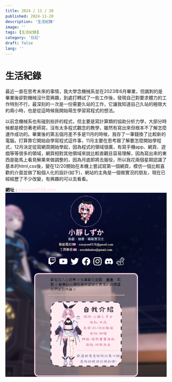 ```yaml
---
title: 2024 / 11 / 20
published: 2024-11-20
description: '生活紀錄'
image: ''
tags: [生活紀錄]
category: '日記'
draft: false
lang: ''
---
```

# 生活紀錄
最近一直在思考未來的事情，我大學念機械系並在2023年6月畢業，但諷刺的是畢業後卻對機械沒什麼興趣，到處打轉試了一些工作後，發現自己對要求體力的工作特別不行，最深刻的一次是一份需要久站的工作，它讓我知道自己久站的極限大約兩小時，也是從這時候我開始萌生學習寫程式的想法。

以前念機械系也有碰到些許的程式，但主要是寫計算類的協助分析力學，大部分時候都是模仿著老師寫，沒有太多程式觀念的教學，雖然有寫出來但根本不了解怎麼運作成功的。畢業後的第五個月差不多是11月的時候，我存了一筆錢換了比較新的電腦，打算靠它開始自學寫程式這件事，11月主要在思考跟了解要怎麼開始學程式，12月決定從寫網頁開始學起，因為程式的領域很廣，有寫手機app、網頁、遊戲等等很多的領域，網頁相對其他領域來說比較直觀且容易理解，因為寫出來的東西是能馬上看見解果來做調整的，因為月底即將去服役，所以我花兩個星期認識了基本的html,css後，變在12/20開始在本機上嘗試寫第一個網頁，模仿一個比較喜歡的介面並做了點個人化的設計(如下)，網站的主角是一個做實況的朋友，現在已經經歷了不少改變，有興趣的可以去看看。

**網址** : <a href='https://xiaojean0128.com' target='_blank' style='color:#ffd3e4; text-decoration: none;'  rel="noreferrer">xiaojean0128.com</a>
![圖片丟失](../../../../../../public/posts/diary/content/xiaojean-web-0.png)
